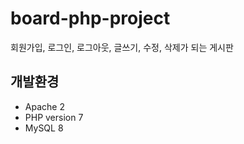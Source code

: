 # board-php-project
회원가입, 로그인, 로그아웃, 글쓰기, 수정, 삭제가 되는 게시판

## 개발환경
- Apache 2
- PHP version 7
- MySQL 8
